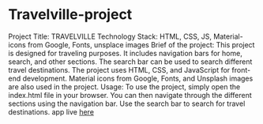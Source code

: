 ﻿# Travelville-project
Project Title: TRAVELVILLE 
Technology Stack: HTML, CSS, JS, Material-icons from Google, Fonts, unsplace images 
Brief of the project: This project is designed for traveling purposes. It includes navigation bars for home, search, and other sections. The search bar can be used to search different travel destinations. The project uses HTML, CSS, and JavaScript for front-end development. Material icons from Google, Fonts, and Unsplash images are also used in the project.
Usage: To use the project, simply open the index.html file in your browser. You can then navigate through the different sections using the navigation bar. Use the search bar to search for travel destinations.
app live [here](https://shyam-brs.github.io/TourVibes-project/)
